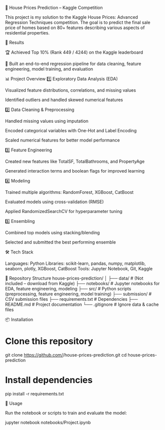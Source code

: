 🏡 House Prices Prediction – Kaggle Competition

This project is my solution to the Kaggle House Prices: Advanced Regression Techniques competition.
The goal is to predict the final sale price of homes based on 80+ features describing various aspects of residential properties.

🚀 Results

🏆 Achieved Top 10% (Rank 449 / 4244) on the Kaggle leaderboard

🧠 Built an end-to-end regression pipeline for data cleaning, feature engineering, model training, and evaluation

📊 Project Overview
1️⃣ Exploratory Data Analysis (EDA)

Visualized feature distributions, correlations, and missing values

Identified outliers and handled skewed numerical features

2️⃣ Data Cleaning & Preprocessing

Handled missing values using imputation

Encoded categorical variables with One-Hot and Label Encoding

Scaled numerical features for better model performance

3️⃣ Feature Engineering

Created new features like TotalSF, TotalBathrooms, and PropertyAge

Generated interaction terms and boolean flags for improved learning

4️⃣ Modeling

Trained multiple algorithms: RandomForest, XGBoost, CatBoost

Evaluated models using cross-validation (RMSE)

Applied RandomizedSearchCV for hyperparameter tuning

5️⃣ Ensembling

Combined top models using stacking/blending

Selected and submitted the best performing ensemble

🛠️ Tech Stack

Languages: Python
Libraries: scikit-learn, pandas, numpy, matplotlib, seaborn, plotly, XGBoost, CatBoost
Tools: Jupyter Notebook, Git, Kaggle

📂 Repository Structure
house-prices-prediction/
│
├── data/                 # (Not included – download from Kaggle)
├── notebooks/            # Jupyter notebooks for EDA, feature engineering, modeling
├── src/                  # Python scripts (preprocessing, feature engineering, model training)
├── submission/           # CSV submission files
├── requirements.txt      # Dependencies
├── README.md             # Project documentation
└── .gitignore            # Ignore data & cache files

📦 Installation
# Clone this repository
git clone https://github.com/<your-username>/house-prices-prediction.git
cd house-prices-prediction

# Install dependencies
pip install -r requirements.txt

🧮 Usage

Run the notebook or scripts to train and evaluate the model:

jupyter notebook notebooks/Project.ipynb
